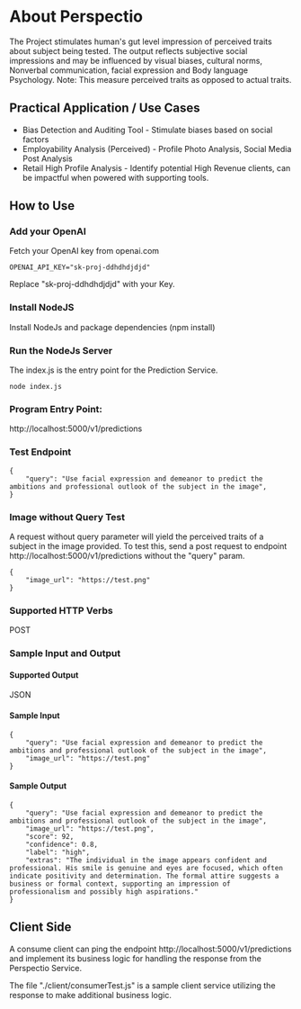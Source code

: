 # About Perspectio
The Project stimulates human's gut level impression of perceived traits about subject being tested.
The output reflects subjective social impressions and may be influenced by visual biases, cultural norms, Nonverbal communication, facial expression and Body language Psychology.
Note: This measure perceived traits as opposed to actual traits.

## Practical Application / Use Cases
<ul>
    <li>Bias Detection and Auditing Tool - Stimulate biases based on social factors</li>
    <li>Employability Analysis (Perceived) - Profile Photo Analysis, Social Media Post Analysis</li>
    <li>Retail High Profile Analysis - Identify potential High Revenue clients, can be impactful when powered with supporting tools.</li>
</ul>

## How to Use
### Add your OpenAI
Fetch your OpenAI key from openai.com
```
OPENAI_API_KEY="sk-proj-ddhdhdjdjd"
```
Replace "sk-proj-ddhdhdjdjd" with your Key.
### Install NodeJS
Install NodeJs and package dependencies (npm install)
### Run the NodeJs Server
The index.js is the entry point for the Prediction Service.
```
node index.js
```

### Program Entry Point:

http://localhost:5000/v1/predictions
### Test Endpoint
```
{
    "query": "Use facial expression and demeanor to predict the ambitions and professional outlook of the subject in the image",
}
```

### Image without Query Test
A request without query parameter will yield the perceived traits of a subject in the image provided.
To test this, send a post request to endpoint http://localhost:5000/v1/predictions without the "query" param.
```
{
    "image_url": "https://test.png"
}
```

### Supported HTTP Verbs
POST

### Sample Input and Output

#### Supported Output
JSON



#### Sample Input
```
{
    "query": "Use facial expression and demeanor to predict the ambitions and professional outlook of the subject in the image",
    "image_url": "https://test.png"
}
```

#### Sample Output
```
{
    "query": "Use facial expression and demeanor to predict the ambitions and professional outlook of the subject in the image",
    "image_url": "https://test.png",
    "score": 92,
    "confidence": 0.8,
    "label": "high",
    "extras": "The individual in the image appears confident and professional. His smile is genuine and eyes are focused, which often indicate positivity and determination. The formal attire suggests a business or formal context, supporting an impression of professionalism and possibly high aspirations."
}
```

## Client Side
A consume client can ping the endpoint http://localhost:5000/v1/predictions and implement its business logic for handling the response from the Perspectio Service.

The file "./client/consumerTest.js" is a sample client service utilizing the response to make additional business logic.